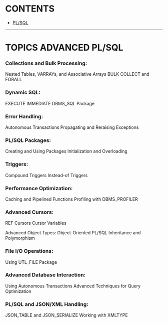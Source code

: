 # CONTENTS

* [PL/SQL](plsql/readme.md)
---
# TOPICS ADVANCED PL/SQL
### Collections and Bulk Processing:
Nested Tables, VARRAYs, and Associative Arrays
BULK COLLECT and FORALL

### Dynamic SQL:
EXECUTE IMMEDIATE
DBMS_SQL Package

### Error Handling:
Autonomous Transactions
Propagating and Reraising Exceptions

### PL/SQL Packages:
Creating and Using Packages
Initialization and Overloading

### Triggers:
Compound Triggers
Instead-of Triggers

### Performance Optimization:
Caching and Pipelined Functions
Profiling with DBMS_PROFILER

### Advanced Cursors:
REF Cursors
Cursor Variables

Advanced Object Types:
Object-Oriented PL/SQL
Inheritance and Polymorphism

### File I/O Operations:
Using UTL_FILE Package

### Advanced Database Interaction:
Using Autonomous Transactions
Advanced Techniques for Query Optimization

### PL/SQL and JSON/XML Handling:
JSON_TABLE and JSON_SERIALIZE
Working with XMLTYPE
